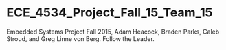 # ECE_4534_Project_Fall_15_Team_15
Embedded Systems Project Fall 2015, Adam Heacock, Braden Parks, Caleb Stroud, and Greg Linne von Berg. Follow the Leader.

